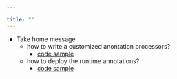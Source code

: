 ```yaml
---

title: "" 
---
```

- Take home message
  - how to write a customized anontation processors?
    - [code sample](https://github.com/openjdk/jdk/blob/master/test/langtools/tools/javac/processing/ReportOnImportedModuleAnnotation/mods-src1/processor/processor/ModuleWarnProcessor.java)
  - how to deploy the runtime annotations?
    - [code sample](https://github.com/ppdouble/a-simple-unittest-testframework)
